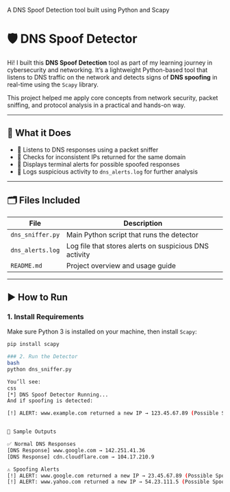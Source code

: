 A DNS Spoof Detection tool built using Python and Scapy


# 🛡️ DNS Spoof Detector

Hi! I built this **DNS Spoof Detection** tool as part of my learning journey in cybersecurity and networking. It’s a lightweight Python-based tool that listens to DNS traffic on the network and detects signs of **DNS spoofing** in real-time using the `Scapy` library.

This project helped me apply core concepts from network security, packet sniffing, and protocol analysis in a practical and hands-on way.

---

## 📌 What it Does

- 🧠 Listens to DNS responses using a packet sniffer
- 🔎 Checks for inconsistent IPs returned for the same domain
- 🚨 Displays terminal alerts for possible spoofed responses
- 📝 Logs suspicious activity to `dns_alerts.log` for further analysis

---

## 🗂️ Files Included

| File              | Description                                  |
|-------------------|----------------------------------------------|
| `dns_sniffer.py`  | Main Python script that runs the detector    |
| `dns_alerts.log`  | Log file that stores alerts on suspicious DNS activity |
| `README.md`       | Project overview and usage guide             |

---

## ▶️ How to Run

### 1. Install Requirements
Make sure Python 3 is installed on your machine, then install `Scapy`:

```bash
pip install scapy

### 2. Run the Detector
bash
python dns_sniffer.py

You’ll see:
css
[*] DNS Spoof Detector Running...
And if spoofing is detected:

[!] ALERT: www.example.com returned a new IP → 123.45.67.89 (Possible Spoofing!)


🧪 Sample Outputs

✅ Normal DNS Responses
[DNS Response] www.google.com → 142.251.41.36
[DNS Response] cdn.cloudflare.com → 104.17.210.9

⚠️ Spoofing Alerts
[!] ALERT: www.google.com returned a new IP → 23.45.67.89 (Possible Spoofing!)
[!] ALERT: www.yahoo.com returned a new IP → 54.23.111.5 (Possible Spoofing!)
